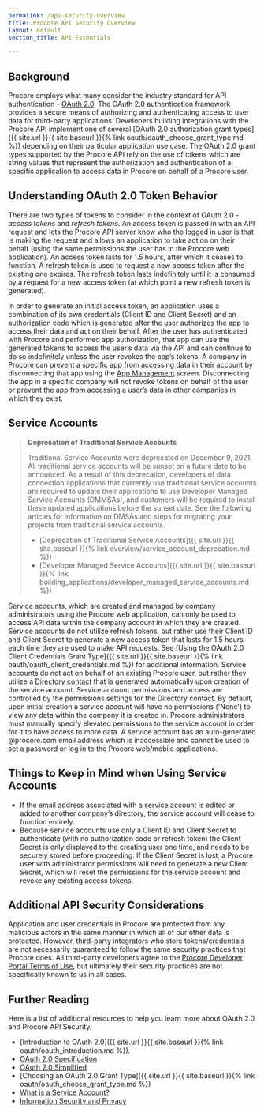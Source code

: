 ```yaml
---
permalink: /api-security-overview
title: Procore API Security Overview
layout: default
section_title: API Essentials

---
```


## Background

Procore employs what many consider the industry standard for API authentication - [OAuth 2.0](https://tools.ietf.org/html/rfc6749).
The OAuth 2.0 authentication framework provides a secure means of authorizing and authenticating access to user data for third-party applications.
Developers building integrations with the Procore API implement one of several [OAuth 2.0 authorization grant types]({{ site.url }}{{ site.baseurl }}{% link oauth/oauth_choose_grant_type.md %}) depending on their particular application use case.
The OAuth 2.0 grant types supported by the Procore API rely on the use of tokens which are string values that represent the authorization and authentication of a specific application to access data in Procore on behalf of a Procore user.

## Understanding OAuth 2.0 Token Behavior

There are two types of tokens to consider in the context of OAuth 2.0 - _access tokens_ and _refresh tokens_.
An access token is passed in with an API request and lets the Procore API server know who the logged in user is that is making the request and allows an application to take action on their behalf (using the same permissions the user has in the Procore web application).
An access token lasts for 1.5 hours, after which it ceases to function.
A refresh token is used to request a new access token after the existing one expires.
The refresh token lasts indefinitely until it is consumed by a request for a new access token (at which point a new refresh token is generated).

In order to generate an initial access token, an application uses a combination of its own credentials (Client ID and Client Secret) and an authorization code which is generated after the user authorizes the app to access their data and act on their behalf.
After the user has authenticated with Procore and performed app authorization, that app can use the generated tokens to access the user’s data via the API and can continue to do so indefinitely unless the user revokes the app’s tokens.
A company in Procore can prevent a specific app from accessing data in their account by disconnecting that app using the [App Management](https://support.procore.com/faq/what-is-app-management) screen.
Disconnecting the app in a specific company will not revoke tokens on behalf of the user or prevent the app from accessing a user’s data in other companies in which they exist.

## Service Accounts

>**Deprecation of Traditional Service Accounts**
>
> Traditional Service Accounts were deprecated on December 9, 2021.
> All traditional service accounts will be sunset on a future date to be announced.
> As a result of this deprecation, developers of data connection applications that currently use traditional service accounts are required to update their applications to use Developer Managed Service Accounts (DMMSAs), and customers will be required to install these updated applications before the sunset date.
> See the following articles for information on DMSAs and steps for migrating your projects from traditional service accounts.
> - [Deprecation of Traditional Service Accounts]({{ site.url }}{{ site.baseurl }}{% link overview/service_account_deprecation.md %})
> - [Developer Managed Service Accounts]({{ site.url }}{{ site.baseurl }}{% link building_applications/developer_managed_service_accounts.md %})

Service accounts, which are created and managed by company administrators using the Procore web application, can only be used to access API data within the company account in which they are created.
Service accounts do not utilize refresh tokens, but rather use their Client ID and Client Secret to generate a new access token that lasts for 1.5 hours each time they are used to make API requests.
See [Using the OAuth 2.0 Client Credentials Grant Type]({{ site.url }}{{ site.baseurl }}{% link oauth/oauth_client_credentials.md %}) for additional information.
Service accounts do not act on behalf of an existing Procore user, but rather they utilize a [Directory contact](https://support.procore.com/faq/what-is-a-contact-in-procore-and-which-project-tools-support-the-concept) that is generated automatically upon creation of the service account.
Service account permissions and access are controlled by the permissions settings for the Directory contact.
By default, upon initial creation a service account will have no permissions ('None') to view any data within the company it is created in.
Procore administrators must manually specify elevated permissions to the service account in order for it to have access to more data.
A service account has an auto-generated @procore.com email address which is inaccessible and cannot be used to set a password or log in to the Procore web/mobile applications.

## Things to Keep in Mind when Using Service Accounts

- If the email address associated with a service account is edited or added to another company’s directory, the service account will cease to function entirely.
- Because service accounts use only a Client ID and Client Secret to authenticate (with no authorization code or refresh token) the Client Secret is only displayed to the creating user one time, and needs to be securely stored before proceeding. If the Client Secret is lost, a Procore user with administrator permissions will need to generate a new Client Secret, which will reset the permissions for the service account and revoke any existing access tokens.

## Additional API Security Considerations

Application and user credentials in Procore are protected from any malicious actors in the same manner in which all of our other data is protected.
However, third-party integrators who store tokens/credentials are not necessarily guaranteed to follow the same security practices that Procore does.
All third-party developers agree to the [Procore Developer Portal Terms of Use](https://developers.procore.com/terms_and_conditions), but ultimately their security practices are not specifically known to us in all cases.

## Further Reading

Here is a list of additional resources to help you learn more about OAuth 2.0 and Procore API Security.

- [Introduction to OAuth 2.0]({{ site.url }}{{ site.baseurl }}{% link oauth/oauth_introduction.md %}).
- [OAuth 2.0 Specification](https://tools.ietf.org/html/rfc6749)
- [OAuth 2.0 Simplified](https://aaronparecki.com/oauth-2-simplified/)
- [Choosing an OAuth 2.0 Grant Type]({{ site.url }}{{ site.baseurl }}{% link oauth/oauth_choose_grant_type.md %})
- [What is a Service Account?](https://support.procore.com/faq/what-is-a-service-account)
- [Information Security and Privacy](https://support.procore.com/references/information-security-and-privacy)

